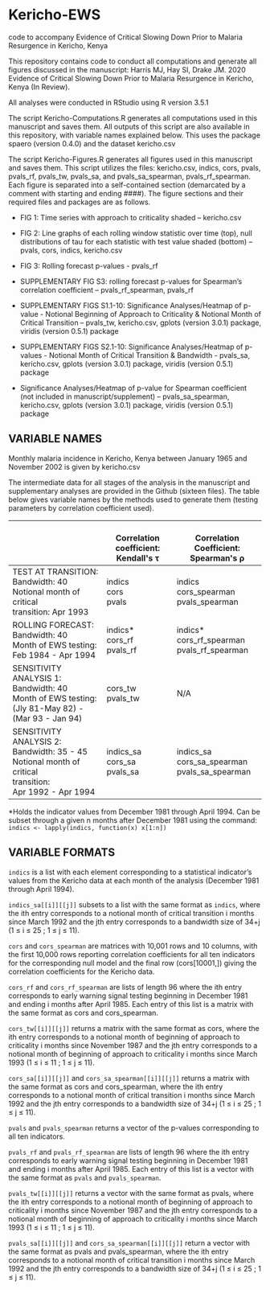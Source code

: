 # Kericho-EWS
code to accompany Evidence of Critical Slowing Down Prior to Malaria Resurgence in Kericho, Kenya

This repository contains code to conduct all computations and generate all figures discussed in the manuscript:
Harris MJ, Hay SI, Drake JM. 2020 Evidence of Critical Slowing Down Prior to Malaria Resurgence in Kericho, Kenya (In Review).

All analyses were conducted in RStudio using R version 3.5.1

The script Kericho-Computations.R generates all computations used in this manuscript and saves them. All outputs of this script are also available in this repository, with variable names explained below. This uses the package spaero (version 0.4.0) and the dataset kericho.csv

The script Kericho-Figures.R generates all figures used in this manuscript and saves them. This script utilizes the files: kericho.csv, indics, cors, pvals, pvals_rf, pvals_tw, pvals_sa, and pvals_sa_spearman, pvals_rf_spearman. Each figure is separated into a self-contained section (demarcated by a comment with starting and ending ####). The figure sections and their required files and packages are as follows.

*	FIG 1: Time series with approach to criticality shaded – kericho.csv

*	FIG 2: Line graphs of each rolling window statistic over time (top), null distributions of tau for each statistic with test value shaded (bottom) – pvals, cors, indics, kericho.csv

*	FIG 3: Rolling forecast p-values - pvals_rf

*	SUPPLEMENTARY FIG S3: rolling forecast p-values for Spearman’s correlation coefficient – pvals_rf_spearman, pvals_rf

*	SUPPLEMENTARY FIGS S1.1-10: Significance Analyses/Heatmap of p-value - Notional Beginning of Approach to Criticality & Notional Month of Critical Transition – pvals_tw, kericho.csv, gplots (version 3.0.1) package, viridis (version 0.5.1) package

*	SUPPLEMENTARY FIGS S2.1-10: Significance Analyses/Heatmap of p-values  - Notional Month of Critical Transition & Bandwidth - pvals_sa, kericho.csv, gplots (version 3.0.1) package, viridis (version 0.5.1) package

*	Significance Analyses/Heatmap of p-value for Spearman coefficient (not included in manuscript/supplement) – pvals_sa_spearman, kericho.csv, gplots (version 3.0.1) package, viridis (version 0.5.1) package

## VARIABLE NAMES

Monthly malaria incidence in Kericho, Kenya between January 1965 and November 2002 is given by kericho.csv

The intermediate data for all stages of the analysis in the manuscript and supplementary analyses are provided in the Github (sixteen files). The table below gives variable names by the methods used to generate them (testing parameters by correlation coefficient used). 

|                                                                                                                  | <br>Correlation coefficient:<br>Kendall's τ | <br>Correlation Coefficient:<br>Spearman's ρ       |
|------------------------------------------------------------------------------------------------------------------|----------------------------------------------|----------------------------------------------------|
| TEST AT TRANSITION:<br>Bandwidth: 40<br>Notional month of critical<br>transition: Apr 1993                       | indics<br>cors<br>pvals<br>                  | indics<br>cors_spearman<br>pvals_spearman          |
| ROLLING FORECAST:<br>Bandwidth: 40<br>Month of EWS testing: <br>Feb 1984 - Apr 1994                              | indics*<br>cors_rf<br>pvals_rf               | indics*<br>cors_rf_spearman<br>pvals_rf_spearman   |
| SENSITIVITY ANALYSIS 1:<br>Bandwidth: 40<br>Month of EWS testing: <br>(Jly 81-May 82) - (Mar 93 - Jan 94)                              | cors_tw<br>pvals_tw               | N/A   |
| SENSITIVITY ANALYSIS 2:<br>Bandwidth: 35 - 45<br>Notional month of critical<br>transition: <br>Apr 1992 - Apr 1994 | indics_sa<br>cors_sa<br>pvals_sa<br>         | indics_sa<br>cors_sa_spearman<br>pvals_sa_spearman |


*Holds the indicator values from December 1981 through April 1994. Can be subset through a given n months after December 1981 using the command:
```indics <- lapply(indics, function(x) x[1:n]) ```

## VARIABLE FORMATS
```indics``` is a list with each element corresponding to a statistical indicator’s values from the Kericho data at each month of the analysis (December 1981 through April 1994). 

```indics_sa[[i]][[j]]``` subsets to a list with the same format as ```indics```, where the ith entry corresponds to a notional month of critical transition i months since March 1992 and the jth entry corresponds to a bandwidth size of 34+j (1 ≤ i ≤ 25 ; 1 ≤ j ≤ 11).

```cors``` and ```cors_spearman``` are matrices with 10,001 rows and 10 columns, with the first 10,000 rows reporting correlation coefficients for all ten indicators for the corresponding null model and the final row (cors[10001,]) giving the correlation coefficients for the Kericho data. 

```cors_rf``` and ```cors_rf_spearman``` are lists of length 96 where the ith entry corresponds to early warning signal testing beginning in December 1981 and ending i months after April 1985. Each entry of this list is a matrix with the same format as cors and cors_spearman.

```cors_tw[[i]][[j]]``` returns a matrix with the same format as cors, where the ith entry corresponds to a notional month of beginning of approach to criticality i months since November 1987 and the jth entry corresponds to a notional month of beginning of approach to criticality i months since March 1993 (1 ≤ i ≤ 11 ; 1 ≤ j ≤ 11).

```cors_sa[[i]][[j]]``` and ```cors_sa_spearman[[i]][[j]]``` returns a matrix with the same format as cors and cors_spearman, where the ith entry corresponds to a notional month of critical transition  i months since March 1992 and the jth entry corresponds to a bandwidth size of 34+j (1 ≤ i ≤ 25 ; 1 ≤ j ≤ 11).

```pvals``` and ```pvals_spearman``` returns a vector of the p-values corresponding to all ten indicators.

```pvals_rf``` and ```pvals_rf_spearman``` are lists of length 96 where the ith entry corresponds to early warning signal testing beginning in December 1981 and ending i months after April 1985. Each entry of this list is a vector with the same format as ```pvals``` and ```pvals_spearman```.

```pvals_tw[[i]][[j]]``` returns a vector with the same format as pvals, where the ith entry corresponds to a notional month of beginning of approach to criticality i months since November 1987 and the jth entry corresponds to a notional month of beginning of approach to criticality i months since March 1993 (1 ≤ i ≤ 11 ; 1 ≤ j ≤ 11).

```pvals_sa[[i]][[j]]``` and ```cors_sa_spearman[[i]][[j]]``` return a vector with the same format as pvals and pvals_spearman, where the ith entry corresponds to a notional month of critical transition  i months since March 1992 and the jth entry corresponds to a bandwidth size of 34+j (1 ≤ i ≤ 25 ; 1 ≤ j ≤ 11).


